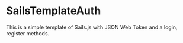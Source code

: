 # SailsTemplateAuth

This is a simple template of Sails.js with JSON Web Token and a login, register methods.
